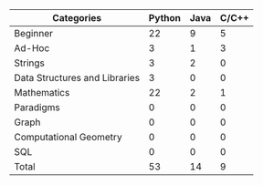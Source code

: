 
| Categories | Python | Java | C/C++ |
| -- | -- | -- | -- |
| Beginner | 22 | 9 | 5 |
| Ad-Hoc | 3 | 1 | 3 |
| Strings | 3 | 2 | 0 |
| Data Structures and Libraries | 3 | 0 | 0 |
| Mathematics | 22 | 2 | 1 |
| Paradigms | 0 | 0 | 0 |
| Graph | 0 | 0 | 0 |
| Computational Geometry | 0 | 0 | 0 |
| SQL | 0 | 0 | 0 |
| Total | 53 | 14 | 9 |
